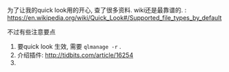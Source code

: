 为了让我的quick look用的开心, 查了很多资料. wiki还是最靠谱的. : https://en.wikipedia.org/wiki/Quick_Look#/Supported_file_types_by_default

不过有些注意要点

1. 要quick look 生效, 需要 `qlmanage -r` .
2. 介绍插件: http://tidbits.com/article/16254
3. ​

